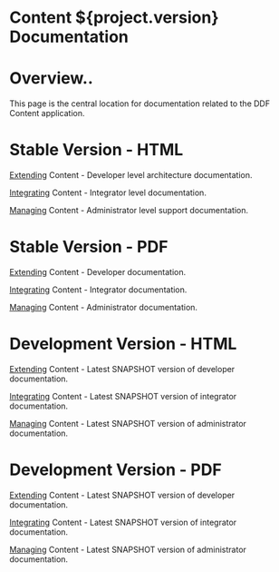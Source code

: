 Content ${project.version} Documentation
==========

# Overview..

This page is the central location for documentation related to the DDF Content application.

# Stable Version - HTML

[Extending](http://artifacts.codice.org/service/local/repositories/public/content/ddf/content/docs/${project.version}/docs-${project.version}-Extending.html) Content - Developer level architecture documentation.

[Integrating](http://artifacts.codice.org/service/local/repositories/public/content/ddf/content/docs/${project.version}/docs-${project.version}-Integrating.html) Content - Integrator level documentation.

[Managing](http://artifacts.codice.org/service/local/repositories/public/content/ddf/content/docs/${project.version}/docs-${project.version}-Managing.html) Content - Administrator level support documentation.

# Stable Version - PDF

[Extending](http://artifacts.codice.org/service/local/repositories/public/content/ddf/content/docs/${project.version}/docs-${project.version}-Extending.pdf) Content - Developer documentation.

[Integrating](http://artifacts.codice.org/service/local/repositories/public/content/ddf/content/docs/${project.version}/docs-${project.version}-Integrating.pdf) Content - Integrator documentation.

[Managing](http://artifacts.codice.org/service/local/repositories/public/content/ddf/content/docs/${project.version}/docs-${project.version}-Managing.pdf) Content - Administrator documentation.

# Development Version - HTML

[Extending](http://artifacts.codice.org/service/local/artifact/maven/redirect?r=snapshots&g=ddf.content&a=docs&c=Extending&e=html&v=LATEST) Content - Latest SNAPSHOT version of developer documentation.

[Integrating](http://artifacts.codice.org/service/local/artifact/maven/redirect?r=snapshots&g=ddf.content&a=docs&c=Integrating&e=html&v=LATEST) Content - Latest SNAPSHOT version of integrator documentation.

[Managing](http://artifacts.codice.org/service/local/artifact/maven/redirect?r=snapshots&g=ddf.content&a=docs&c=Managing&e=html&v=LATEST) Content - Latest SNAPSHOT version of administrator documentation.

# Development Version - PDF

[Extending](http://artifacts.codice.org/service/local/artifact/maven/redirect?r=snapshots&g=ddf.content&a=docs&c=Extending&e=html&v=LATEST) Content - Latest SNAPSHOT version of developer documentation.

[Integrating](http://artifacts.codice.org/service/local/artifact/maven/redirect?r=snapshots&g=ddf.content&a=docs&c=Integrating&e=html&v=LATEST) Content - Latest SNAPSHOT version of integrator documentation.

[Managing](http://artifacts.codice.org/service/local/artifact/maven/redirect?r=snapshots&g=ddf.content&a=docs&c=Managing&e=html&v=LATEST) Content - Latest SNAPSHOT version of administrator documentation.
